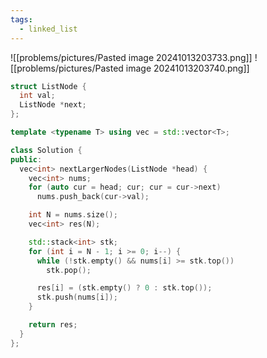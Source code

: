```yaml
---
tags:
  - linked_list
---
```

![[problems/pictures/Pasted image 20241013203733.png]]
![[problems/pictures/Pasted image 20241013203740.png]]


```c++
struct ListNode {
  int val;
  ListNode *next;
};

template <typename T> using vec = std::vector<T>;

class Solution {
public:
  vec<int> nextLargerNodes(ListNode *head) {
    vec<int> nums;
    for (auto cur = head; cur; cur = cur->next)
      nums.push_back(cur->val);

    int N = nums.size();
    vec<int> res(N);

    std::stack<int> stk;
    for (int i = N - 1; i >= 0; i--) {
      while (!stk.empty() && nums[i] >= stk.top())
        stk.pop();

      res[i] = (stk.empty() ? 0 : stk.top());
      stk.push(nums[i]);
    }

    return res;
  }
};
```